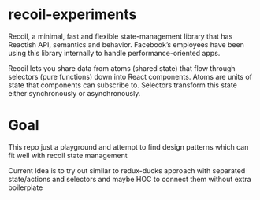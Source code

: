 # recoil-experiments

Recoil, a minimal, fast and flexible state-management library that has Reactish API, semantics and behavior. Facebook’s employees have been using this library internally to handle performance-oriented apps.

Recoil lets you share data from atoms (shared state) that flow through selectors (pure functions) down into React components. Atoms are units of state that components can subscribe to. Selectors transform this state either synchronously or asynchronously.

# Goal

This repo just a playground and attempt to find design patterns which can fit well with recoil state management

Current Idea is to try out similar to redux-ducks approach with separated state/actions and selectors and maybe HOC to connect them without extra boilerplate


